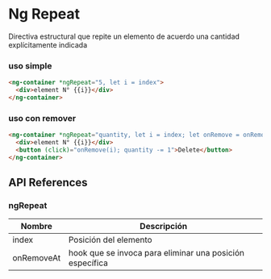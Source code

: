 # Ng Repeat

Directiva estructural que repite un elemento de acuerdo una cantidad explícitamente indicada

### uso simple

```html
<ng-container *ngRepeat="5, let i = index">
  <div>element N° {{i}}</div>
</ng-container>
```

### uso con remover
```html
<ng-container *ngRepeat="quantity, let i = index; let onRemove = onRemoveAt">
  <div>element N° {{i}}</div>
  <button (click)="onRemove(i); quantity -= 1">Delete</button>
</ng-container>
```

## API References

### ngRepeat

| Nombre             | Descripción                                                                                                              |
| ------------------ | ------------------------------------------------------------------------------------------------------------------------ |
| index              | Posición del elemento                                                                                                    |
| onRemoveAt         | hook que se invoca para eliminar una posición específica                                                                 |
